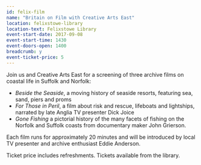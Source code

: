 ```yaml
---
id: felix-film
name: "Britain on Film with Creative Arts East"
location: felixstowe-library
location-text: Felixstowe Library
event-start-date: 2017-09-08
event-start-time: 1430
event-doors-open: 1400
breadcrumb: y
event-ticket-price: 5
---
```


Join us and Creative Arts East for a screening of three archive films on coastal life in Suffolk and Norfolk:

* <cite>Beside the Seaside</cite>, a moving history of seaside resorts, featuring sea, sand, piers and proms
* <cite>For Those in Peril</cite>, a film about risk and rescue, lifeboats and lightships, narrated by late Anglia TV presenter Dick Joice
* <cite>Gone Fishing</cite> a pictorial history of the many facets of fishing on the Norfolk and Suffolk coasts from documentary maker John Grierson.

Each film runs for approximately 20 minutes and will be introduced by local TV presenter and archive enthusiast Eddie Anderson.

Ticket price includes refreshments. Tickets available from the library.
